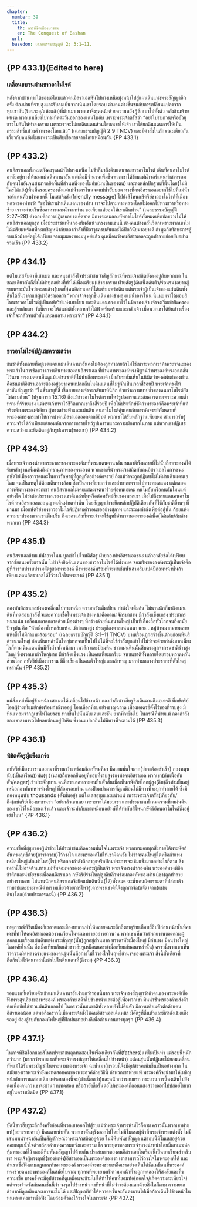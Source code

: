```yaml
---
chapter:
  number: 39
  title:
    th: การพิชิตเมืองบาชาน
    en: The Conquest of Bashan
  url:
  basedon: เฉลยธรรมบัญญัติ 2; 3:1–11.
---
```


## {PP 433.1}(Edited to here)

### เคลื่อนขบวนผ่านชาวอาโมไรต์

หลังจากผ่านทางใต้ของเอโดมแล้วคนอิสราเอลหันไปทางเหนือมุ่งหน้าไปสู่แผ่นดินแห่งพระสัญญาอีกครั้ง ต้องผ่านที่ราบสูงและรับลมเย็นจากเนินเขาโดยรอบ ต่างคนต่างชื่นชมกับการเปลี่ยนแปลงจากหุบเขาอัน(ร้อนระอุ/แห้งแล้ง)ที่ผ่านมา พวกเขาจึงรุดหน้าด้วยความหวัง รู้สึกเบาไปทั้งตัว หลังข้ามห้วยเศเรด พวกเขาเลี่ยงไปทางทิศตะวันออกของแดนโมอับ เพราะพระเจ้าตรัสว่า “อย่าไปรบกวนหรือยั่วยุชาวโมอันให้ทำสงคราม เพราะเราจะไม่ยกดินแดนส่วนใดขอเขาให้เจ้า เราได้ยกดินแดนอาร์ให้เป็นกรรมสิทธิ์แก่วงศ์วานของโลทแล้ว” (เฉลยธรรมบัญญัติ 2:9 TNCV) และมีคำสั่งในลักษณะเดียวกันเกี่ยวกับคนอัมโมนเพราะเป็นสืบเชื้อสายจากโลทเหมือนกัน {PP 433.1}

## {PP 433.2}

คนอิสราเอลทั้งหมดยังคงรุดหน้าไปทางเหนือ ไม่ช้าก็มาถึงดินแดนของชาวอาโมไรต์ เดินทีคนอาโมไรต์อาศัยอยู่ทางใต้ของแผ่นดินคานาอัน แต่เมื่อมีจำนวนเพิ่มขึ้นพวกเขาได้ข้ามแม่น้ำจอร์แดนทำสงครอมกับคนโมอันจนสามารถยึดพื้นที่ส่วนหนึ่งของโมอับ(มาเป็นของตน) และลงหลักปักฐานที่นั่นโดย(ไม่มีใครโต้แย้ง)พื้นที่ครอบครองตั้งแต่แม่น้ำอารโนนจดแม่น้ำยับบอด ทางที่คนอิสราเอลอยากใช้ไปที่แม่น้ำจอร์แดนตั้องผ่านเขตนี้ โมเสสจึงส่ง(friendly message) ไปยังสิโหนกษัตริย์ชาวอาโมไรต์ที่เมืองหลวงของท่านว่า “ขอให้เราผ่านดินแดนของท่าน เราจะไปตามทางหลวงโดยไม่ออกไปทางขวาหรือทางซ้าย เราจะจ่ายเงินซื้ออาหารและน้ำจากท่าน ขอเพียงแต่ยอมให้เราเดินผ่าน” (เฉลยธรรมบัญญัติ 2:27–28) คำตอบคือการปฏิเสธอย่างเด็ดขาด มีการระดมกองทัพอาโมไรต์ทั้งหมดเพื่อขัดขวางไม่ให้คนอิสราเอลบุกรุก เมื่อประชาชนเห็นกองทัพอันน่าเกรงขามเช่นนี้ ต่างคนต่างหวั่นวิตกเพราะพวกเขาไม่ได้เตรียมพร้อมที่จะเผชิญหน้ากับกองกำลังที่มีอาวุธครบคันและได้ฝึกวินัยมาอย่างดี ถ้าพูดถึงทักษะการสู้รบแล้วฝ่ายศัตรูได้เปรียบ จากมุมมองของมนุษย์แล้ว ดูเหมือนว่าคนอิสราเอลจะถูกทำลายย่อยยับอย่างรวดเร็ว {PP 433.2}

## {PP 434.1}

แต่โมเสสจับตาที่เสาเมฆ และหนุงกำลังใจประชาชนว่าสัญลักษณ์ที่พระเจ้าสถิตยังคงอยู่กับพวกเขา ในขณะเดียวกันก็สั่งให้ทำทุกอย่างที่ทำได้เพื่อเตรียม(เข้าสงคราม ฝ่ายศัตรู(คันเนื้อคันตัว/ร้อนรน)อยากสู้รบเพราะมั่นใจว่าจะลบล้าง(บดขยี้)คนอิสราเอลที่ได้เตรียมพร้อดิน แต่พระเจ้าผู้เป็นเจ้าของแผ่นดินทั้งสิ้นได้ลั่นวาจาแก่ผู้นำอิสราเอลว่า “พวกเจ้าจงลุกขึ้นเดินทางข้ามลุ่มแม่น้ำอารโนน นี่แน่ะ เราได้มอบสิโหนชาวอาโมไรต์ผู้เป็นกษัตริย์แห่งเฮชโบน และดินแดนของเขาไว้ในมือของเจ้า เจ้าจงเริ่มเข้ายึดครองและสู้รบกับเขา วันนี้เราจะให้ชนชาติทั้งหลายทั่วใต้ฟ้าครั่นคร้ามและกลัวเจ้า เมื่อพวกเขาได้ยินข่าวเรื่องเจ้าก็จะกลัวจนตัวสั่นและลนลานเพราะเจ้า”<!--Deut 2:24–25 THSV--> {PP 434.1}

## {PP 434.2}

### ชาวอาโมไรต์ปฏิเสธความสว่าง

ชนชาติทั้งหลายที่อยู่เขตแดนแผ่นดินคานาอันคงไม่ต้องถูกทำลายถ้าไม่ใช่เพราะพวกเขาท้าพระวจนะของพระเจ้าในการขัดขวางการเดินทางของคนอิสราเอล ที่ผ่านมาพระองค์ทรงพิสูจน์ว่าพระองค์ทรงอดกลั้นไว้นาน ทรงเมตตาเอ็นดูแม้แต่ชนชาติที่ไม่นับถือพระองค์ เมื่ออับราฮัมเห็นในนิมิตว่าพงศ์พันธ์ของท่านคือชนชาติอิสราเอลจะต้องอยู่อย่างคนแปลกถิ่นในดินแดนที่ไม่รู้จักเป็นเวลาสี่ร้อยปี พระเจ้าทรงให้คำมั่นสัญญาว่า “ในชั่วอายุที่สี่ เชื้อสายของเจ้าจะกลับมาที่นี่อีก ด้วยว่าความบาปชั่วของคนอาโมไรต์ยังไม่ครบถ้วน” (ปฐมการล 15:16) ถีงแม้ชาวอาโมไรต์กราบไหว้รูปเคารพและสมควรตายเพราะความต่ำทรามที่ร้ร้ายแรง แต่พระเจ้าทรงไว้ชีวิตพวกเขาถึงสี่ร้อยปี เพื่อให้ประจักษ์ชัดว่าพระองค์คือพระเจ้าที่แท้จริงเพียงพระองค์เดียว ผู้ทรงสร้างฟ้าและแผ่นดิน คนอาโมไรต์คุ้นเคยกับการอัศจรรย์ทั้งหลายที่พระองค์ทรงกระทำให้การนำคนอิสราเอลออกจากอียิปต์ พวกเขาได้รับหลักฐานเพียงพอ สามารถรับรู้ความจริงได้ถ้าเพียงแต่ยอมหันจากการกราบไหว้รูปเคารพและความมักมากในกาม แต่พวกเขาปฏิเสธความสว่างและยึดติดอยู่กับรูปเคารพ(ของเขา) {PP 434.2}

## {PP 434.3}

เมื่อพระเจ้าทรงนำพากระชากรของพระองค์มาที่พรมแดนคานาอัน ชนชาติทั้งหลายที่ไม่นับถือพระองค์ได้รับหลักฐานเพิ่มเติมถึงฤทธานุภาพของพระองค์ พวกเขาเห็น่าพระเจ้าสถิตกับคนอิสราเอลในการชนะกษัตริย์เมืองอาราดและในการรักษาผู้ที่ถูกงูกัดอย่างอัศจรรย์ ถึงแม้ว่าจะถูกปฏิเสธไม่ให้ผ่านดินแดนเอโดม จนเป็นเหตุให้ต้องเดินทางอ้อม ซึ่งเป็นทางที่ยาวกว่าและลำบากเพราะไปทางทะเลแดง แต่ตลอดการเดินทางของพวกเขา คนอิสราเอลไม่เคยแสดงเจตนาร้ายต่อคนเอเดม คนโมอับหรือคนอัมโมนแต่อย่างใด ไม่ว่าต่อประชาชนของชนชาติเหล่านั้นหรือต่อทรัพย์สิ้นของพวกเขา เมื่อไปถึงชายแดนคนอาโมไรต์ คนอิสราเอลขออนุญาตเดินผ่านเท่านั้น โดยสัญญาว่าจะยึดหลักปฏิบัติเดียวกันที่ใช้กับชาติอื่านๆ ที่ผ่านมา เมื่อกษัตริย์ของชาวอาโมไรต์ปฏิเสธคำวอนขออย่างสุภาพ และระดมกำลังเพื่อต่อสู้นั้น ถ้อยแห่งความบาปของพวกเขาเต็มปริ่ม ถึงเวลาแล้วที่พระเจ้าจะใช้ฤทธิ์อำนาจของพระองค์เพื่อ(โค่นล้ม/ล้มล้างพวกเขา {PP 434.3}

## {PP 435.1}

คนอิสราเอลข้ามแม่น้ำอารโนน บุกเข้าไปโจมตีศัตรู ฝ่ายกองทัพอิสราเอลชนะ แล้วอาศัยข้อได้เปรียบจากชัยชนะครั้งแรกนั้น ไม่ช้าจึงยึดดินแดนของชาวอาโมไรต์ได้ทั้งหมด จอมทัพขององค์พระผู้เป็นเจ้าคือผู้ที่กำราบปราบปรามศัตรูของพระองค์ ซึ่งพระองค์พร้อมที่จะทำเช่นนั้นสามสิบแปดปีก่อนหน้านั้นถ้าเพียงแต่คนอิสราเอลได้ไว้วางใจในพระองค์ {PP 435.1}

## {PP 435.2}

กองทัพอิสราเอลยังคงเคลื่อนไปทางเหนือ ความหวังเต็มเปี่ยม กำลังใจเต็มล้น ไม่นานนักก็มาถึงแผ่นดินที่ทดสอบกำลังใจและความเชื่อในพระเจ้า ข้างหน้าคืออาณาจักรบาชาน มีกำลังแข็งแกร่ง ประชากรหนาแน่น เกลื่อนกลาดกลาดด้วยเมืองต่างๆ ที่สร้างด้วยหินขนาดใหญ่ เป็นที่เลื่องลือทั่วโลกจนถึงสมัยปัจจุบัน คือ “หัวเมืองทั้งหกสิบแห่ง…มีกำแพงสูง ประตูก็ลงดาลแน่นหนา และ…หมู่บ้านมากมายหลายแห่งซึ่งไม่มีกำแพงล้อมรอบ” (เฉลยธรรมบัญญัติ 3:1–11 TNCV) บานเรือนถูกสร้างขึ้นด้วยก้อนหินสีดำขนาดใหญ่ ก้อนหินเหล่านั้นใหญ่มากจนเป็นไปไม่ได้ที่จะใช้กำลังบุกเข้าไปไม่ว่าจะด้วยกำลังมากเพียงไรก็ตาม ดินแดนนั้นมีทั้งถ้ำ ทั้งหน้าผา เหวลึก และป้อมหิน ชาวแผ่นดินนั้นสืบตระกูลจากชนชาติร่างสูงใหญ่ ซึ่งพวกเขาตัวใหญ่มาก มีกำลังแข็งแรง เป็นคนเหี้ยมเกรียม จนชนชาติทั้งหลายโดยรอบหวาดหวั่น ส่วนโอก กษัตริย์เมืองบาชาน มีชื่อเสียงเป็นคนตัวใหญ่และกล้าหาญ มากท่ามกลางประชากรที่ตัวใหญ่เหล่านั้น {PP 435.2}

## {PP 435.3}

แม่สิ่งเหล่านี้อยู่ข้างหน้า เสาเมฆได้เคลื่อนไปข้างหน้า กองกำลังชาวฮีบรูจึงเดินตามถึงเอเดรอี ที่กษัตริย์โอกผู้ร่างเทียมยักษ์พร้อมกำลังรออยู่ โอกเลือกที่รบอย่างชาญฉลาด เมืองเอเดรอีตั้งไว้ของที่ราบสูง มีหินแหลมจากภูเขาไฟโดยรอบ ทางขึ้นไปนั้นคับแคบและชัน ยากที่จะขึ้นไป ในกรณีที่พ่ายแพ้ กองกำลังของเขาสามารถไปหลบซ่อนอยู่ป่าหิน ซิ่งคนแปลกถิ่นไม่มีทางที่จะตามได้ {PP 435.3}

## {PP 436.1}

### พิชิตศัตรูผู้แข็งแกร่ง

กษัตริย์เมืองบาชานออกมาที่ราบกว้างพร้อมก้องทัพมหึมา มีความมั่นใจมาก(ว่าจะต้องสำเร็จ) กองหนุนนับ(เป็น(เรือน))พัน(ๆ )(นาย)ถือหอกยืนอยู่ที่ขอบที่ราบสูงร้องท้าคนอิสราเอล พวกเขา(คันเนื้อคันตัว/eager)เข้าประจัญบาน คนอิสราเอลหลายคนยืนตัวสั่นเมื่อเห็นกษัตริย์โอกผู้สูง(ลิบ)ลิ่วท่ามยืนอยู่เหนือกองทัพทหารร่างใหญ่ ที่ล้อมรอบท่าน และป้อมประการที่ดูเหมือนไม่มีทางที่จะบุกทำลายได้ ซึ่งมีกองหนุนนับ thousands (ตั้งมั่นอยู่) แต่โมเสสสุขุมและแน่วแน่ เพราะพระเจ้าตรัส(เกี่ยวกับ/ถึง)กษัตริย์เมืองบาชานว่า “อย่ากลัวเขาเลย เพราะเราได้มอบเขา และประชาชนทั้งหมดรวมที้งแผ่นดินของเขาไว้ในมือของเจ้าแล้ว และเจ้าจะทำกับเขาเหมือนอย่างที่ได้ทำกับสิโหนกษัตริย์คนอาโมไรต์ซึ่งอยู่เฮชโบน” {PP 436.1}

## {PP 436.2}

ความเชื่อที่สุขุมของผู้นำช่วยให้ประชาชนเกิดความมั่นใจในพระเจ้า พวกเขามอบทุกสิ่งภายใต้พระหัตถ์อันทรงฤทธิ์ด้วย(การ/ความ)ไว้วางใจ และพระองค์ไม่ให้เขาผิดหวัง ไม่ว่าจะคนใหญ่โตหรือกำแพงเหมืองใหญ่เสักเท่าไหร่(ไร) หรือกองกำลังถืออาวุธหรือป้อมประการจะเข้มแข็งมากอย่างไรก็ตาม สิ่งเหล่านี้ไม่อาจต้านทานแม่ทัพจอมพลขององค์พระผู้เป็นเจ้า พระเจ้าทรงนำกองทัพ พระองค์ทรงพิชิตข้าศึกและนำชัยชนะเพื่อคนอิสราเอล กษัตริย์ร่างใหญ่สูงลิบลิ่วพร้อมกองทัพของท่าน(เขา)ถูกทำลายอย่างราบคาบ ไม่นานนักคนอิสราเอลจึงยึดแผ่นดินนั้น(ได้)ทั้งหมด ฉะนั้นคนผิดธรรมดาที่ปล่อยตัวทำบาปและประเพณีต่ำทรามเกี่ยวด้วยการไหว้รู้เคารพชนชาตินี้จึงถูกกำจัด(ขจัด)จาก(แผ่นดิน)โลก(ด้วยประการฉะนี้) {PP 436.2}

## {PP 436.3}

เหตุการณ์พิชิตเมืองกิเลอาดและเมืองบาชานทำให้หลายคนระลึกถึงเหตุร้ายเกือบสี่สิบปีก่อนหน้านั้นที่คาเดชที่ทำให้คนอิสราเอลต้องวนเวียนในทะเลทรายอย่างยาวนาน พวกเขาเห็นว่าคำรายงานของคณะผู้สอดแนมเรื่องแผ่นดินแห่งพระสัญญา(นั้น)ถูกอยู่ส่วนมาก บรรดาหัวเมืองใหญ่ มีกำแพง มีคนร่างใหญ่โตอาศัยในนั้น ซึ่งเมื่อเทียบกันแล้วชาวฮีบรูเหมือนแคระ(เมื่อเทียบกับคนเหล่านั้น) คราวนี้พวกเขาเห็นว่าความผิดพลาดร้ายแรงของคนรุ่นนั้นคือการไม่ไว้วางใจในฤทธิ์อำนาจของพระเจ้า สิ่งนี้สั่งเดียวที่กีดกันไม่ให้คนเหล่านี้เข้าไปในดินแดนที่(ดีงาม) {PP 436.3}

## {PP 436.4}

รอบแรกที่เตรียมตัวเข้าแผ่นดินคานาอันง่ายกว่ารอบนี้มาก พระเจ้าทรงสัญญาว่าถ้าคนของพระองค์เชื่อฟังพระสุรเสียงของพระองค์ พระองค์จะเสด็จไปข้างหน้าและต่อสู้เพื่อพวกเขา มิหนำซ้ำพระองค์จะส่งตัวต่อเพื่อขับไล่ชาวแผ่นดินออกไป ในคราวนั้นชนชาติทั้งหลายยังไม่ตื่นตัว มีการเตรียมตัวต่อต้านคนอิสราเอลน้อย แต่พอถึงคราวนี้เมื่อพระเจ้าสั่งให้คนอิสราเอลเดินหน้า มีศัตรูที่ตื่นตัวและมีกำลังเข้มแข็งรออยู่ ต้องสู้รบกับกองทัพใหญ่ที่ฝึกฝนมาอย่างดีเพื่อต้านทานการบุกรุก {PP 436.4}

## {PP 437.1}

ในการพิชิตโอกและสิโหนประชาชนถูกทดสอบในเรื่องเดียวกันที่(fathers)แพ้ไม่เป็นท่า แต่รอบนี้หนักกว่ามาก (มากกว่ารอบแรกที่พระเจ้าทรงบัญชาให้เคลื่อนไปข้างหน้า) แต่คนรุ่นนั้นปฏิเสธไม่ยอมเคลื่อนทัพแม้ได้รับพระบัญชาในพระนามของพระเจ้า ฉะนั้นมาถึงรอบนี้จึงมีอุปสรรคเพิมขึ้นเป็นอย่างมาก ในสมัยของเราพระเจ้ายังคงทดสอบคนของพระอวค์ด้วยวิธีนี้ ถ้าพวกเขาพ่ายแพ้ พระองค์ก็จะนำมาให้เผชิญหน้ากับการทดสอบเดิม แต่รอบสองนี้จะ(เข้าเนื้อกว่า)และหนักกว่ารอบแรก กระบวนการนี้คงเดินไปยังต่อเนื่องจนกว่าเขาจะผ่านกานทดสอบ หรือถ้ายังดื้อรั้นต่อไปพระองค์ก็ถอนแสงสว่างออกไปปล่อยให้เขาอยู่ในความมืดมิด {PP 437.1}

## {PP 437.2}

บัดนี้ชาวฮีบรูระลึกถึงครั้งก่อนที่พวกเขาออกไปสู้รบแม้ว่าพระเจ้าทรงห้ามไว้ก็ตาม คราวนั้นพวกเขาพ่ายแพ้(อย่างราบคาบ) มีคนตายนับพัน พวกเขาดันทุรังออกไปโดยไม่มีโมเสสผู้นำที่พระเจ้าทรงแต่งตั้ง ไม่มีเสาเมฆนำหน้าอันเป็นสัญลักษณ์ว่าพระเจ้าสถิตอยู่ด้วย ไม่มีหีบพันธสัญญา แต่รอบนี้มีโมเสสอยู่ด้วย คอยหนุนน้ำใจด้วยถ้อยคำแห่งความหวังและความเชื่อ พระบุตรของพระเจ้าทรงนำหน้าโดยมีเสาเมฆห่อหุ้มพระองค์ไว้ และมีหีบพันธสัญญาไปด้วยกัน ประสบการของคนอิสราเอลในเรื่องนี้เป็นบทเรียนสำหรับเรา พระเจ้าผู้ทรงฤทธิ์(ของ/แห่ง)อิสราเอลเป็นพระองค์ของเรา เราสามารถไว้วางใจในพระองค์ได้ และถ้าเราเชื่อฟังตามกฎเกณฑ์ของพระองค์ พระองค์จะทรงช่วยเหลือเราอย่างเห็นได้ชัดเหมือนที่พระองค์ทรงช่วยคนของพระองค์ในสมัยโบราณ ทุกคนที่พยายามทำตามมหน้าที่จะถูกทดลองให้สงสัยและทิ้งความเชื่อ บางครั้งจะมีอุปสรรคที่ดูเหมือนจะข้ามไม่ได้ทำให้คนที่ยอมท้อ(ถอดใจ/เกิดความละเหี่ยวใจ) แต่พระเจ้าตรัสกับคนเช่นนี้ว่า จงรุกไปข้างหน้า จงทีหน้าที่ไม่ว่าจะต้องแลกด้วยสิ่งใดก็ตาม ความยากลำบากที่ดูเหมือนจะเอาชนะไม่ได้ และปัญหาทีทำให้หวาดหวั่นจะอันตรธานไปเมื่อก้าวเดินไปข้างหน้าในหนทางแห่งการเชื่อฟัง โดยถ่อมตัวลงไว้วางใจในพระเจ้า {PP 437.2}
